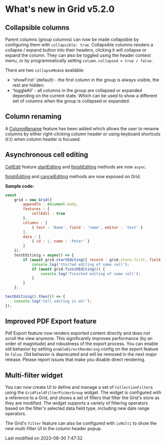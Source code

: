 # What's new in Grid v5.2.0

## Collapsible columns

Parent columns (group columns) can now be made collapsible by configuring them with `collapsible: true`. Collapsible
columns renders a collapse / expand button into their headers, clicking it will collapse or expand the column. They can
also be toggled using the header context menu, or by programmatically setting `column.collapsed = true / false`.

There are two `collapseMode`s available:

* 'showFirst' (default) - the first column in the group is always visible, the rest are hidden.
* 'toggleAll' - all columns in the group are collapsed or expanded depending on the current state. Which can be used to
  show a different set of columns when the group is collapsed or expanded.

<div class="external-example" data-file="Grid/column/ColumnCollapse.js"></div>

## Column renaming

A [ColumnRename](#Grid/feature/ColumnRename) feature has been added which allows the user to rename columns by either
right-clicking column header or using keyboard shortcuts (`F2`) when column header is focused.

<div class="external-example" data-file="Grid/feature/ColumnRename.js"></div>

## Asynchronous cell editing

[CellEdit](#Grid/feature/CellEdit) feature [startEditing](#Grid/feature/CellEdit#function-startEditing) and 
[finishEditing](#Grid/feature/CellEdit#function-finishEditing) methods are now `async`.

[finishEditing](#Grid/feature/CellEdit#function-finishEditing) and 
[cancelEditing](#Grid/feature/CellEdit#function-cancelEditing) methods are now exposed on Grid.

**Sample code:**

```javascript
const
    grid = new Grid({
        appendTo : document.body,
        features : {
            cellEdit : true
        },
        columns : [
            { text : 'Name', field : 'name', editor : 'text' }
        ],
        data : [
            { id : 1, name : 'Peter' }
        ]
    }),
    testEditinig = async() => {
        if (await grid.startEditing({ record : grid.store.first, field : 'name' })) {
            console.log('Started editing of name cell');
            if (await grid.finishEditing()) {
                console.log('Finished editing of name cell');
            }
        }
    };

testEditinig().then(() => {
    console.log('Cell editing is ok!');
});
```
## Improved PDF Export feature

Pdf Export feature now renders exported content directly and does not scroll the view anymore. This significantly
improves performance (by an order of magnitude) and robustness of the export process. You can enable old behavior by
setting `enableDirectRendering` config on the export feature to `false`. Old behavior is deprecated and will be removed
in the next major release. Please report issues that make you disable direct rendering.

## Multi-filter widget

You can now create UI to define and manage a set of `CollectionFilter`s using the `GridFieldFilterPickerGroup`
widget. The widget is configured with a reference to a Grid, and shows a set of filters that filter the Grid's
store as they are modified. The widget supports a variety of filtering operators based on the filter's selected
data field type, including new date range operators.

The Grid's `filter` feature can also be configured with `isMulti` to show the new multi-filter UI in the column
header popup.

<div class="external-example" data-file="Grid/guides/whats-new/5.2.0/GridFieldFilterPickerGroup.js"></div>


<p class="last-modified">Last modified on 2023-08-30 7:47:32</p>